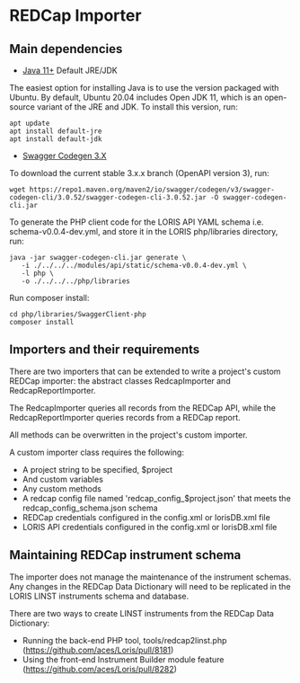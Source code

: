 # REDCap Importer

## Main dependencies
- [Java 11+](https://www.oracle.com/java/technologies/) Default JRE/JDK

The easiest option for installing Java is to use the version packaged with Ubuntu. By default, Ubuntu 20.04 includes Open JDK 11, which is an open-source variant of the JRE and JDK.
To install this version, run:
```
apt update
apt install default-jre
apt install default-jdk
```

- [Swagger Codegen 3.X](https://github.com/swagger-api/swagger-codegen/tree/3.0.0)

To download the current stable 3.x.x branch (OpenAPI version 3), run:
```
wget https://repo1.maven.org/maven2/io/swagger/codegen/v3/swagger-codegen-cli/3.0.52/swagger-codegen-cli-3.0.52.jar -O swagger-codegen-cli.jar
```

To generate the PHP client code for the LORIS API YAML schema i.e. schema-v0.0.4-dev.yml, and store it in the LORIS php/libraries directory, run:
```
java -jar swagger-codegen-cli.jar generate \
   -i ./../../../modules/api/static/schema-v0.0.4-dev.yml \
   -l php \
   -o ./../../../php/libraries
```

Run composer install:
```
cd php/libraries/SwaggerClient-php
composer install
```

## Importers and their requirements

There are two importers that can be extended to write a project's custom REDCap importer:
the abstract classes RedcapImporter and RedcapReportImporter.

The RedcapImporter queries all records from the REDCap API, while the RedcapReportImporter
queries records from a REDCap report.

All methods can be overwritten in the project's custom importer.

A custom importer class requires the following:
- A project string to be specified, $project
- And custom variables
- Any custom methods
- A redcap config file named 'redcap_config_$project.json' that meets the redcap_config_schema.json schema
- REDCap credentials configured in the config.xml or lorisDB.xml file
- LORIS API credentials configured in the config.xml or lorisDB.xml file

## Maintaining REDCap instrument schema

The importer does not manage the maintenance of the instrument schemas. Any changes in the REDCap Data Dictionary will need to be replicated in the LORIS LINST instruments schema and database.

There are two ways to create LINST instruments from the REDCap Data Dictionary:
- Running the back-end PHP tool, tools/redcap2linst.php (https://github.com/aces/Loris/pull/8181)
- Using the front-end Instrument Builder module feature (https://github.com/aces/Loris/pull/8282)
